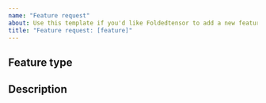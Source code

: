 ```yaml
---
name: "Feature request"
about: Use this template if you'd like Foldedtensor to add a new feature.
title: "Feature request: [feature]"
---
```


## Feature type

<!-- Type of feature -->

## Description

<!-- Add a clear description of what you'd like Foldedtensor to handle. -->
